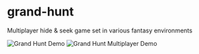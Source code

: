 # grand-hunt
Multiplayer hide &amp; seek game set in various fantasy environments

![Grand Hunt Demo](demo/demo1.gif)
![Grand Hunt Multiplayer Demo](demo/demo2.gif)
